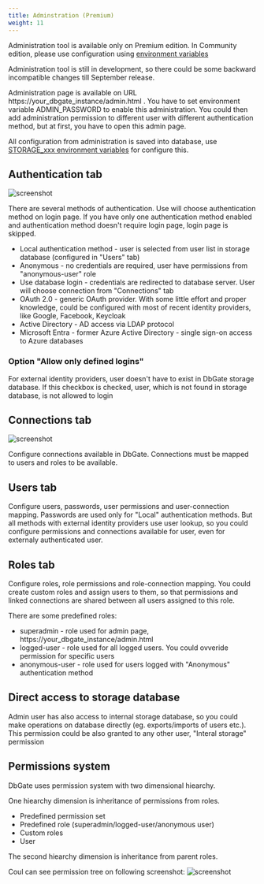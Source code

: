 ```yaml
---
title: Adminstration (Premium)
weight: 11
---
```


Administration tool is available only on Premium edition. In Community edition, please use configuration using [environment variables](/img/env-variables)

Administration tool is still in development, so there could be some backward incompatible changes till September release.

Administration page is available on URL https://your_dbgate_instance/admin.html . You have to set environment variable ADMIN_PASSWORD to enable this administration. You could then add administration permission to different user with different authentication method, but at first, you have to open this admin page.

All configuration from administration is saved into database, use [STORAGE_xxx environment  variables](/img/env-variables) for configure this.

## Authentication tab
![screenshot](/screenshots/authadmin.png)

There are several methods of authentication. Use will choose authentication method on login page. If you have only one authentication method enabled and authentication method doesn't require login page, login page is skipped.

- Local authentication method - user is selected from user list in storage database (configured in "Users" tab)
- Anonymous - no credentials are required, user have permissions from "anonymous-user" role
- Use database login - credentials are redirected to database server. User will choose connection from "Connections" tab
- OAuth 2.0 - generic OAuth provider. With some little effort and proper knowledge, could be configured with most of recent identity providers, like Google, Facebook, Keycloak
- Active Directory - AD access via LDAP protocol
- Microsoft Entra - former Azure Active Directory - single sign-on access to Azure databases

### Option "Allow only defined logins"
For external identity providers, user doesn't have to exist in DbGate storage database. If this checkbox is checked, user, which is not found in storage database, is not allowed to login

## Connections tab
![screenshot](/screenshots/connadmin.png)

Configure connections available in DbGate. Connections must be mapped to users and roles to be available.

## Users tab
Configure users, passwords, user permissions and user-connection mapping.
Passwords are used only for "Local" authentication methods. But all methods with external identity providers use user lookup, so you could configure permissions and connections available for user, even for externaly authenticated user. 

## Roles tab
Configure roles, role permissions and role-connection mapping. You could create custom roles and assign users to them, so that permissions and linked connections are shared between all users assigned to this role.

There are some predefined roles:
- superadmin - role used for admin page, https://your_dbgate_instance/admin.html
- logged-user - role used for all logged users. You could ovveride permission for specific users
- anonymous-user - role used for users logged with "Anonymous" authentication method

## Direct access to storage database
Admin user has also access to internal storage database, so you could make operations on database directly (eg. exports/imports of users etc.). This permission could be also granted to any other user, "Interal storage" permission

## Permissions system
DbGate uses permission system with two dimensional hiearchy.

One hiearchy dimension is inheritance of permissions from roles.
- Predefined permission set
- Predefined role (superadmin/logged-user/anonymous user)
- Custom roles
- User

The second hiearchy dimension is inheritance from parent roles.

Coul can see permission tree on following screenshot:
![screenshot](/screenshots/roleadmin.png)

